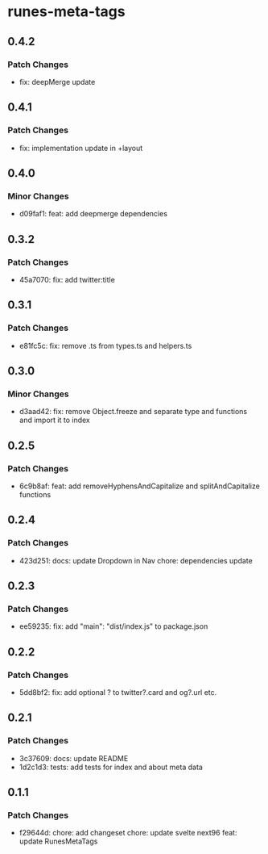 # runes-meta-tags

## 0.4.2

### Patch Changes

- fix: deepMerge update

## 0.4.1

### Patch Changes

- fix: implementation update in +layout

## 0.4.0

### Minor Changes

- d09faf1: feat: add deepmerge dependencies

## 0.3.2

### Patch Changes

- 45a7070: fix: add twitter:title

## 0.3.1

### Patch Changes

- e81fc5c: fix: remove .ts from types.ts and helpers.ts

## 0.3.0

### Minor Changes

- d3aad42: fix: remove Object.freeze and separate type and functions and import it to index

## 0.2.5

### Patch Changes

- 6c9b8af: feat: add removeHyphensAndCapitalize and splitAndCapitalize functions

## 0.2.4

### Patch Changes

- 423d251: docs: update Dropdown in Nav
  chore: dependencies update

## 0.2.3

### Patch Changes

- ee59235: fix: add "main": "dist/index.js" to package.json

## 0.2.2

### Patch Changes

- 5dd8bf2: fix: add optional ? to twitter?.card and og?.url etc.

## 0.2.1

### Patch Changes

- 3c37609: docs: update README
- 1d2c1d3: tests: add tests for index and about meta data

## 0.1.1

### Patch Changes

- f29644d: chore: add changeset
  chore: update svelte next96
  feat: update RunesMetaTags
